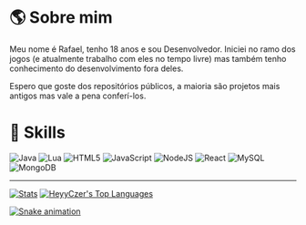 # 🌎 Sobre mim

Meu nome é Rafael, tenho 18 anos e sou Desenvolvedor. Iniciei no ramo dos jogos (e atualmente trabalho com eles no tempo livre) mas também tenho conhecimento do desenvolvimento fora deles.

Espero que goste dos repositórios públicos, a maioria são projetos mais antigos mas vale a pena conferí-los.

# 🚀 Skills

![Java](https://img.shields.io/badge/Java-ED8B00?style=for-the-badge&logo=java&logoColor=white)
![Lua](https://img.shields.io/badge/lua-%232C2D72.svg?style=for-the-badge&logo=lua&logoColor=white)
![HTML5](https://img.shields.io/badge/HTML5-E34F26?style=for-the-badge&logo=html5&logoColor=white)
![JavaScript](https://img.shields.io/badge/javascript-%23323330.svg?style=for-the-badge&logo=javascript&logoColor=%23F7DF1E)
![NodeJS](https://img.shields.io/badge/node.js-6DA55F?style=for-the-badge&logo=node.js&logoColor=white)
![React](https://img.shields.io/badge/React-20232A?style=for-the-badge&logo=react&logoColor=61DAFB)
![MySQL](https://img.shields.io/badge/mysql-%2300f.svg?style=for-the-badge&logo=mysql&logoColor=white)
![MongoDB](https://img.shields.io/badge/MongoDB-%234ea94b.svg?style=for-the-badge&logo=mongodb&logoColor=white)

---

[![Stats](https://github-stats-heyyczer.vercel.app/api?username=HeyyCzer&theme=react&show_icons=true&hide_border=true&count_private=true)](https://github.com/HeyyCzer)
[![HeyyCzer's Top Languages](https://github-stats-heyyczer.vercel.app/api/top-langs/?username=HeyyCzer&theme=react&show_icons=true&hide_border=true&layout=compact)](https://github.com/HeyyCzer)

[![Snake animation](https://github.com/HeyyCzer/HeyyCzer/blob/output/dist/github-contribution-grid-snake-dark.svg)](https://github.com/HeyyCzer)
